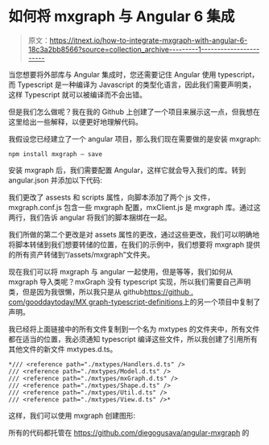# 如何将 mxgraph 与 Angular 6 集成

> 原文：<https://itnext.io/how-to-integrate-mxgraph-with-angular-6-18c3a2bb8566?source=collection_archive---------1----------------------->

当您想要将外部库与 Angular 集成时，您还需要记住 Angular 使用 typescript，而 Typescript 是一种编译为 Javascript 的类型化语言，因此我们需要声明类，这样 Typescript 就可以被编译而不会出错。

但是我们怎么做呢？我在我的 Github 上创建了一个项目来展示这一点，但我想在这里给出一些解释，以便更好地理解代码。

我假设您已经建立了一个 angular 项目，那么我们现在需要做的是安装 mxgraph:

```
npm install mxgraph — save
```

安装 mxgraph 后，我们需要配置 Angular，这样它就会导入我们的库。转到 angular.json 并添加以下代码:

我们更改了 assests 和 scripts 属性，向脚本添加了两个 js 文件，mxgraph.conf.js 包含一些 mxgraph 配置，mxClient.js 是 mxgraph 库。通过这两行，我们告诉 angular 将我们的脚本捆绑在一起。

我们所做的第二个更改是对 assets 属性的更改，通过这些更改，我们可以明确地将脚本转储到我们想要转储的位置，在我们的示例中，我们想要将 mxgraph 提供的所有资产转储到“/assets/mxgraph”文件夹。

现在我们可以将 mxgraph 与 angular 一起使用，但是等等，我们如何从 mxgraph 导入类呢？mxGraph 没有 typescript 实现，所以我们需要自己声明类，但是因为我很懒，所以我只是从 github[https://github . com/gooddaytoday/MX graph-typescript-definitions](https://github.com/gooddaytoday/mxgraph-typescript-definitions)上的另一个项目中复制了声明。

我已经将上面链接中的所有文件复制到一个名为 mxtypes 的文件夹中，所有文件都在适当的位置，我必须通知 typescript 编译这些文件，所以我创建了引用所有其他文件的新文件 mxtypes.d.ts。

```
*/// <reference path="./mxtypes/Handlers.d.ts" />
/// <reference path="./mxtypes/Model.d.ts" />
/// <reference path="./mxtypes/mxGraph.d.ts" />
/// <reference path="./mxtypes/Shape.d.ts" />
/// <reference path="./mxtypes/Util.d.ts" />
/// <reference path="./mxtypes/View.d.ts" />*
```

这样，我们可以使用 mxgraph 创建图形:

所有的代码都托管在 https://github.com/diegogusava/angular-mxgraph 的